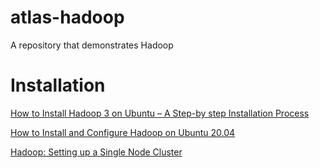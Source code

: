 # atlas-hadoop
A repository that demonstrates Hadoop

# Installation

[How to Install Hadoop 3 on Ubuntu – A Step-by step Installation Process](https://data-flair.training/blogs/installation-of-hadoop-3-on-ubuntu/)

[How to Install and Configure Hadoop on Ubuntu 20.04](https://tecadmin.net/install-hadoop-on-ubuntu-20-04/)

[Hadoop: Setting up a Single Node Cluster](https://hadoop.apache.org/docs/current/hadoop-project-dist/hadoop-common/SingleCluster.html)
